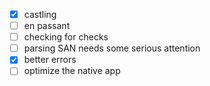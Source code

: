 - [x] castling
- [ ] en passant
- [ ] checking for checks
- [ ] parsing SAN needs some serious attention
- [x] better errors
- [ ] optimize the native app
